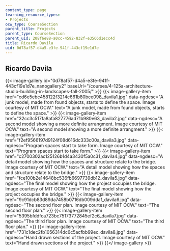 ```yaml
---
content_type: page
learning_resource_types:
- Projects
ocw_type: CourseSection
parent_title: Projects
parent_type: CourseSection
parent_uid: 208f6e88-a0cc-4592-832f-e3566d1ecc4d
title: Ricardo Davila
uid: 0d78af57-d4a5-e3fe-941f-443cf19e1d7e
---
```


Ricardo Davila
--------------
{{< image-gallery id="0d78af57-d4a5-e3fe-941f-443cf19e1d7e_nanogallery2" baseUrl="/courses/4-125a-architecture-studio-building-in-landscapes-fall-2005/" >}}
{{< image-gallery-item href="cd6e5ebc458122f3214c661b80bce098_davila1.jpg" data-ngdesc="A junk model, made from found objects, starts to define the space. Image courtesy of MIT OCW." text="A junk model, made from found objects, starts to define the space." >}}
{{< image-gallery-item href="32cc3c517fa8afa827776ad71b980e63_davila2.jpg" data-ngdesc="A second model showing a more definite arrangment. Image courtesy of MIT OCW." text="A second model showing a more definite arrangment." >}}
{{< image-gallery-item href="f2ef9566197d9124f08d616dc333c00a_davila3.jpg" data-ngdesc="Program spaces start to take form. Image courtesy of MIT OCW." text="Program spaces start to take form." >}}
{{< image-gallery-item href="c2700302ac125126b1d4a3430f5a0c31_davila4.jpg" data-ngdesc="A detail model showing how the spaces and structure relate to the bridge. Image courtesy of MIT OCW." text="A detail model showing how the spaces and structure relate to the bridge." >}}
{{< image-gallery-item href="fce100b2e14648bc536fb6697739db12_davila5.jpg" data-ngdesc="The final model showing how the project occupies the bridge. Image courtesy of MIT OCW." text="The final model showing how the project occupies the bridge." >}}
{{< image-gallery-item href="9c91dcb83d89da7458b0716db009ddaf_davila6.jpg" data-ngdesc="The second floor plan. Image courtesy of MIT OCW." text="The second floor plan." >}}
{{< image-gallery-item href="5395bfddfca723bc75173772845ef2c6_davila7.jpg" data-ngdesc="The third floor plan. Image courtesy of MIT OCW." text="The third floor plan." >}}
{{< image-gallery-item href="731c1dec2fb1056314dc6c5acfbb99ec_davila8.jpg" data-ngdesc="Hand drawn sections of the project. Image courtesy of MIT OCW." text="Hand drawn sections of the project." >}}
{{</ image-gallery >}}
